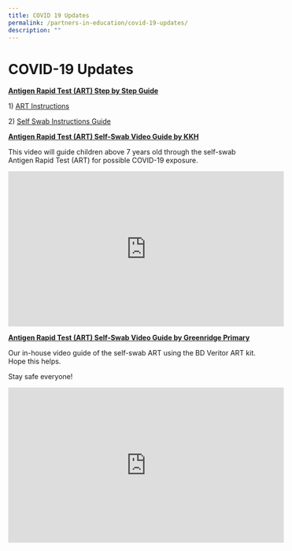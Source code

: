 ```yaml
---
title: COVID 19 Updates
permalink: /partners-in-education/covid-19-updates/
description: ""
---
```

# COVID-19 Updates
<b><u>Antigen Rapid Test (ART) Step by Step Guide</u></b>
  
1) <a href="https://go.gov.sg/art-instructions" target="_blank">ART Instructions</a>
  
2) <a href="/files/Partners%20in%20Education/Self%20Swab%20Instructions%20Guide.pdf" target="_blank">Self Swab Instructions Guide</a>
  
<b><u>Antigen Rapid Test (ART) Self-Swab Video Guide by KKH</u></b>  
  
This video will guide children above 7 years old through the self-swab Antigen Rapid Test (ART) for possible COVID-19 exposure.

<iframe width="560" height="315" src="https://www.youtube.com/embed/bmrlaBM-ZlA" title="YouTube video player" frameborder="0" allow="accelerometer; autoplay; clipboard-write; encrypted-media; gyroscope; picture-in-picture" allowfullscreen></iframe>

<b><u>Antigen Rapid Test (ART) Self-Swab Video Guide by Greenridge Primary</u></b>   
  
Our in-house video guide of the self-swab ART using the BD Veritor ART kit. Hope this helps.  
  
Stay safe everyone!

<iframe width="560" height="315" src="https://www.youtube.com/embed/JQNRwk33CAg" title="YouTube video player" frameborder="0" allow="accelerometer; autoplay; clipboard-write; encrypted-media; gyroscope; picture-in-picture" allowfullscreen></iframe>
